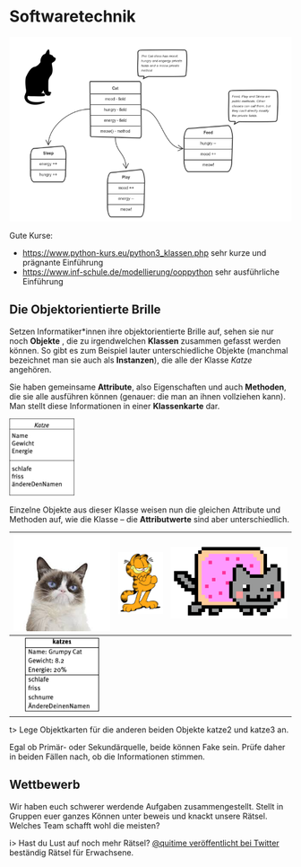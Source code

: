 # Softwaretechnik

![01_OOM](./img/01_OOM.png)



Gute Kurse:

- https://www.python-kurs.eu/python3_klassen.php 
  sehr kurze und prägnante Einführung
- https://www.inf-schule.de/modellierung/ooppython
  sehr ausführliche Einführung



## Die Objektorientierte Brille

Setzen Informatiker\*innen ihre objektorientierte Brille auf, sehen sie nur noch **Objekte** , die zu irgendwelchen **Klassen** zusammen gefasst werden können. So gibt es zum Beispiel lauter unterschiedliche  Objekte (manchmal bezeichnet man sie auch als **Instanzen**), die alle der Klasse *Katze* angehören. 

Sie haben gemeinsame **Attribute**, also Eigenschaften und auch **Methoden**, die sie alle ausführen können (genauer: die man an ihnen vollziehen kann). Man stellt diese Informationen in einer **Klassenkarte** dar.

<img src="./img/Klassenkarte.png" alt="Klassenkarte," style="zoom:24%;" />

Einzelne Objekte aus dieser Klasse weisen nun die gleichen Attribute und Methoden auf, wie die Klasse – die **Attributwerte** sind aber unterschiedlich. 



|                  ![Grumpy](img/Grumpy.jpeg)                  | <img src="./img/GarfieldStanding.jpg" alt="GarfieldStanding" style="zoom:14%;" /> | ![Nyan_Cat](img/Nyan_Cat.gif) |
| :----------------------------------------------------------: | :----------------------------------------------------------: | ----------------------------- |
| <img src="./img/katze1.png" alt="katze1" style="zoom:48%;" /> |                                                              |                               |

t> Lege Objektkarten für die anderen beiden Objekte katze2 und katze3 an.





Egal ob Primär- oder Sekundärquelle, beide können Fake sein. Prüfe daher in beiden Fällen nach, ob die Informationen stimmen.

## Wettbewerb 

Wir haben euch schwerer werdende Aufgaben zusammengestellt. Stellt in Gruppen euer ganzes Können unter beweis und knackt unsere Rätsel. Welches Team schafft wohl die meisten?

i> Hast du Lust auf noch mehr Rätsel? [@quitime veröffentlicht bei Twitter](https://twitter.com/quiztime) beständig Rätsel für Erwachsene.